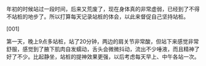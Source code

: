 年初的时候站过一段时间，后来又荒废了，现在身体真的非常虚弱，已经到了不得不站桩的地步了。所以打算每天记录站桩的体会，以此来督促自己坚持站桩。

[001]

第一天，晚上9点多站桩，站了20分钟，两边的肩关节非常酸，但站下来感觉非常舒服，感觉到了腋下肌肉自发蠕动，舌头会微微抖动，流出不少唾液，而且精神了好了不少。比起静坐，站桩的提神效果更强，以后考虑每天早上、中午各站一次。